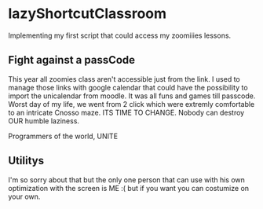 # lazyShortcutClassroom
Implementing my first script that could access my zoomiiies lessons. 


## Fight against a passCode
This year all zoomies class aren't accessible just from the link. I used to manage those links with google calendar that could have the possibility to import the unicalendar from moodle. It was all funs and games till passcode. Worst day of my life, we went from 2 click which were extremly comfortable to an intricate Cnosso maze.
ITS TIME TO CHANGE. Nobody can destroy OUR humble laziness.

Programmers of the world, UNITE




## Utilitys
I'm so sorry about that but the only one person that can use with his own optimization with the screen is ME :(
but if you want you can costumize on your own.




